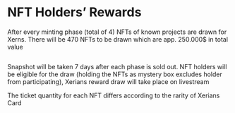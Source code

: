 # NFT Holders’ Rewards

After every minting phase (total of 4)  NFTs of known projects are drawn for  Xerns. There will be 470 NFTs to be drawn which are app. 250.000$ in total value

<figure><img src="../../.gitbook/assets/toplu.png" alt=""><figcaption></figcaption></figure>

Snapshot will be taken 7 days after each phase is sold out. NFT holders will be eligible for the draw (holding the NFTs as mystery box excludes holder from participating), Xerians reward draw will take place on livestream

The ticket quantity for each NFT differs according to the rarity of Xerians Card
